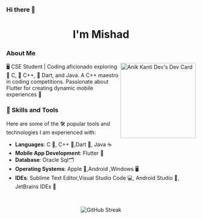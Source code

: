 ### Hi there 👋
<h1 align="center">I'm Mishad</h1>

### About Me
  <a href="https://app.daily.dev/anikKdev"><img align="right" src="https://api.daily.dev/devcards/21cd707c15a84b498255cebd2f2a3859.png?r=k5i" width="200" alt="Anik Kanti Dev's Dev Card"/></a>

🖥️ CSE Student | Coding aficionado exploring 🤖 C, 🤖 C++, 🎯 Dart, and Java. A C++ maestro in coding competitions. Passionate about Flutter for creating dynamic mobile experiences 📱

### 🚀 Skills and Tools
Here are some of the 🛠️ popular tools and technologies I am experienced with:
- **Languages**: C 🔢, C++ 🤖,Dart 🎯, Java ☕
- **Mobile App Development**: Flutter 📱
- **Database**: Oracle Sql🗂️
- **Operating Systems**: Apple 🍎,Android ,Windows 🖥️
- **IDEs**: Sublime Text Editor,Visual Studio Code 💻, Android Studio 📱, JetBrains IDEs 🚀
<br/>
  
<p align="center"> <img src="https://github-readme-streak-stats.herokuapp.com/?user=mishad01&theme=dark&hide_border=false" alt="GitHub Streak" /></p>








